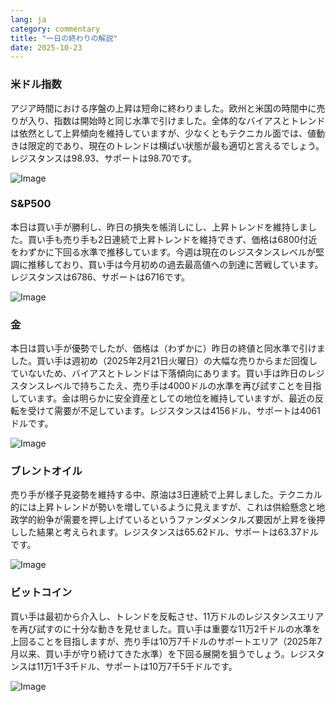 ```yaml
---
lang: ja
category: commentary
title: "一日の終わりの解説"
date: 2025-10-23
---
```


### 米ドル指数

アジア時間における序盤の上昇は短命に終わりました。欧州と米国の時間中に売りが入り、指数は開始時と同じ水準で引けました。全体的なバイアスとトレンドは依然として上昇傾向を維持していますが、少なくともテクニカル面では、値動きは限定的であり、現在のトレンドは横ばい状態が最も適切と言えるでしょう。レジスタンスは98.93、サポートは98.70です。

![Image](https://markleighedu.github.io/img/Oct-2025/23-Oct-2025/usdindex.jpg)

### S&P500

本日は買い手が勝利し、昨日の損失を帳消しにし、上昇トレンドを維持しました。買い手も売り手も2日連続で上昇トレンドを維持できず、価格は6800付近をわずかに下回る水準で推移しています。今週は現在のレジスタンスレベルが堅調に推移しており、買い手は今月初めの過去最高値への到達に苦戦しています。レジスタンスは6786、サポートは6716です。

![Image](https://markleighedu.github.io/img/Oct-2025/23-Oct-2025/sp500.jpg)

### 金

本日は買い手が優勢でしたが、価格は（わずかに）昨日の終値と同水準で引けました。買い手は週初め（2025年2月21日火曜日）の大幅な売りからまだ回復していないため、バイアスとトレンドは下落傾向にあります。買い手は昨日のレジスタンスレベルで持ちこたえ、売り手は4000ドルの水準を再び試すことを目指しています。金は明らかに安全資産としての地位を維持していますが、最近の反転を受けて需要が不足しています。レジスタンスは4156ドル、サポートは4061ドルです。

![Image](https://markleighedu.github.io/img/Oct-2025/23-Oct-2025/gold.jpg)

### ブレントオイル

売り手が様子見姿勢を維持する中、原油は3日連続で上昇しました。テクニカル的には上昇トレンドが勢いを増しているように見えますが、これは供給懸念と地政学的紛争が需要を押し上げているというファンダメンタルズ要因が上昇を後押しした結果と考えられます。レジスタンスは65.62ドル、サポートは63.37ドルです。

![Image](https://markleighedu.github.io/img/Oct-2025/23-Oct-2025/brentoil.jpg)

### ビットコイン

買い手は最初から介入し、トレンドを反転させ、11万ドルのレジスタンスエリアを再び試すのに十分な動きを見せました。買い手は重要な11万2千ドルの水準を上回ることを目指しますが、売り手は10万7千ドルのサポートエリア（2025年7月以来、買い手が守り続けてきた水準）を下回る展開を狙うでしょう。レジスタンスは11万1千3千ドル、サポートは10万7千5千ドルです。

![Image](https://markleighedu.github.io/img/Oct-2025/23-Oct-2025/bitcoin.jpg)

